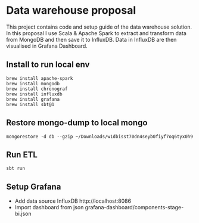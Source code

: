 # Data warehouse proposal
This project contains code and setup guide of the data warehouse solution. In this proposal I use Scala & Apache Spark to extract and transform data from MongoDB and then save it to InfluxDB. Data in InfluxDB are then visualised in Grafana Dashboard.

## Install to run local env
```
brew install apache-spark
brew install mongodb
brew install chronograf
brew install influxdb
brew install grafana
brew install sbt@1
```

## Restore mongo-dump to local mongo
```
mongorestore -d db --gzip ~/Downloads/w1dbisst70dn4seyb0fiyf7oq6tyx0h9
```

## Run ETL
```
sbt run
```

## Setup Grafana
 - Add data source InfluxDB http://localhost:8086
 - Import dashboard from json grafana-dashboard/components-stage-bi.json